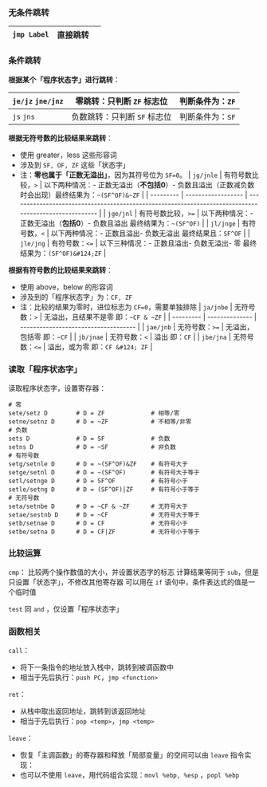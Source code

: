 
### 无条件跳转
| `jmp Label` | 直接跳转 |     |
| ----------- | -------- | --- |



### 条件跳转
**根据某个「程序状态字」进行跳转**：

| `je/jz` `jne/jnz` | 零跳转：只判断 `ZF` 标志位   | 判断条件为：`ZF` |
| ----------------- | ---------------------------- | ---------------- |
| `js` `jns`        | 负数跳转：只判断 `SF` 标志位 | 判断条件为：`SF` |


**根据无符号数的比较结果来跳转**：

- 使用 greater，less 这些形容词
- 涉及到 `SF, OF, ZF` 这些「状态字」
- 注：**零也属于「正数无溢出」**，因为其符号位为 `SF=0`。
| `jg/jnle` | 有符号数比较，`>`  | 以下两种情况：- 正数无溢出（**不包括0**）- 负数且溢出（正数减负数时会出现）最终结果为：`~(SF^OF)&~ZF` |
| --------- | ------------------ | ----------------------------------------------------------------------------------------------------- |
| `jge/jnl` | 有符号数比较，`>=` | 以下两种情况：- 正数无溢出（**包括0**）- 负数且溢出 最终结果为：`~(SF^OF)`                            |
| `jl/jnge` | 有符号数，`<`      | 以下两种情况：- 正数且溢出- 负数无溢出 最终结果且：`SF^OF`                                            |
| `jle/jng` | 有符号数：`<=`     | 以下三种情况：- 正数且溢出- 负数无溢出- 零  最终结果为：`(SF^OF)&#124;ZF`                             |


**根据有符号数的比较结果来跳转**：

- 使用 above，below 的形容词
- 涉及到的「程序状态字」为：`CF, ZF`
- 注：比较的结果为零时，进位标志为 `CF=0`，需要单独排除
| `ja/jnbe` | 无符号数：`>`  | 无溢出，且结果不是零 即：`~CF & ~ZF` |
| --------- | -------------- | ------------------------------------ |
| `jae/jnb` | 无符号数：`>=` | 无溢出，包括零 即：`~CF`             |
| `jb/jnae` | 无符号数：`<`  | 溢出 即：`CF`                        |
| `jbe/jna` | 无符号数：`<=` | 溢出，或为零 即：`CF &#124; ZF`      |



### 读取「程序状态字」
读取程序状态字，设置寄存器：
```assembly
# 零
sete/setz D        # D = ZF             # 相等/零
setne/setnz D      # D = ~ZF            # 不相等/非零
# 负数
sets D             # D = SF             # 负数
setns D            # D = ~SF            # 非负数
# 有符号数
setg/setnle D      # D = ~(SF^OF)&ZF    # 有符号大于
setge/setnl D      # D = ~(SF^OF)       # 有符号大于等于
setl/setnge D      # D = SF^OF          # 有符号小于
setle/setng D      # D = (SF^OF)|ZF     # 有符号小于等于
# 无符号数
seta/setnbe D      # D = ~CF & ~ZF      # 无符号大于
setae/sestnb D     # D = ~CF            # 无符号大于等于
setb/setnae D      # D = CF             # 无符号小于
setbe/setna D      # D = CF|ZF          # 无符号小于等于
```


### 比较运算
`cmp`：
比较两个操作数值的大小，并设置状态字的标志
计算结果等同于 `sub`，但是只设置「状态字」，不修改其他寄存器
可以用在 `if` 语句中，条件表达式的值是一个临时值

`test` 同 `and` ，仅设置「程序状态字」


### 函数相关
`call`：

- 将下一条指令的地址放入栈中，跳转到被调函数中
- 相当于先后执行：`push PC`，`jmp <function>`

`ret`：

- 从栈中取出返回地址，跳转到该返回地址
- 相当于先后执行：`pop <temp>`，`jmp <temp>`

`leave`：

- 恢复「主调函数」的寄存器和释放「局部变量」的空间可以由 `leave` 指令实现：
- 也可以不使用 `leave`，用代码组合实现：`movl %ebp, %esp` ，`popl %ebp`

